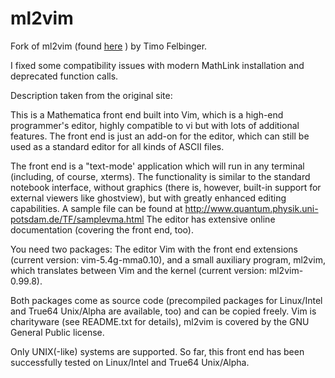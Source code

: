 # ml2vim
Fork of ml2vim (found [here](https://library.wolfram.com/infocenter/MathSource/2584/) ) by Timo Felbinger.

I fixed some compatibility issues with modern MathLink installation and deprecated function calls.

Description taken from the original site:

This is a Mathematica front end built into Vim, which is a high-end programmer's editor, highly compatible to vi but with lots of additional features. The front end is just an add-on for the editor, which can still be used as a standard editor for all kinds of ASCII files.

The front end is a "text-mode' application which will run in any terminal (including, of course, xterms). The functionality is similar to the standard notebook interface, without graphics (there is, however, built-in support for external viewers like ghostview), but with greatly enhanced editing capabilities. A sample file can be found at http://www.quantum.physik.uni-potsdam.de/TF/samplevma.html The editor has extensive online documentation (covering the front end, too).

You need two packages: The editor Vim with the front end extensions (current version: vim-5.4g-mma0.10), and a small auxiliary program, ml2vim, which translates between Vim and the kernel (current version: ml2vim-0.99.8).

Both packages come as source code (precompiled packages for Linux/Intel and True64 Unix/Alpha are available, too) and can be copied freely. Vim is charityware (see README.txt for details), ml2vim is covered by the GNU General Public license.

Only UNIX(-like) systems are supported. So far, this front end has been successfully tested on Linux/Intel and True64 Unix/Alpha.
